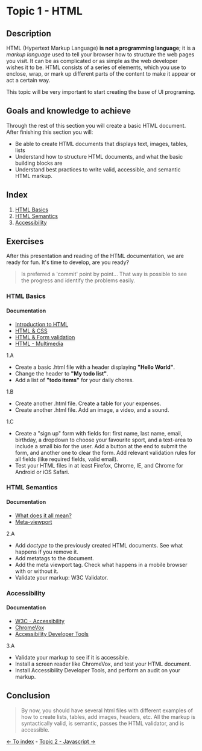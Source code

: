 # Topic 1 - HTML

## Description

HTML (Hypertext Markup Language) **is not a programming language**; it is a *markup language* used to tell your browser how to structure the web pages you visit.
It can be as complicated or as simple as the web developer wishes it to be. HTML consists of a series of elements, which you use to enclose, wrap, or mark up different parts of the content to make it appear or act a certain way.


This topic will be very important to start creating the base of UI programing.

## Goals and knowledge to achieve

Through the rest of this section you will create a basic HTML document. After finishing this section you will:

- Be able to create HTML documents that displays text, images, tables, lists
- Understand how to structure HTML documents, and what the basic building blocks are
- Understand best practices to write valid, accessible, and semantic HTML markup.

## Index

1. [HTML Basics](#html-basics)
2. [HTML Semantics](#html-semantics)
3. [Accessibility](#accessibility)

## Exercises

After this presentation and reading of the HTML documentation, we are ready for fun. It's time to develop, are you ready?

> Is preferred a 'commit' point by point... That way is possible to see the progress and identify the problems easily.

### HTML Basics

#### Documentation

- [Introduction to HTML](https://developer.mozilla.org/en-US/docs/Learn/HTML/Introduction_to_HTML)
- [HTML & CSS](https://www.w3.org/standards/webdesign/htmlcss.html)
- [HTML & Form validation](https://developer.mozilla.org/en-US/docs/Learn/HTML/Forms/Form_validation)
- [HTML - Multimedia](https://developer.mozilla.org/en-US/docs/Learn/HTML/Multimedia_and_embedding)

1.A
- Create a basic .html file with a header displaying **"Hello World"**.
- Change the header to **"My todo list"**.
- Add a list of **"todo items"** for your daily chores.

1.B

- Create another .html file. Create a table for your expenses.
- Create another .html file. Add an image, a video, and a sound.

1.C

- Create a "sign up" form with fields for: first name, last name, email, birthday, a dropdown to choose your favourite sport, and a text-area to include a small bio for the user. Add a button at the end to submit the form, and another one to clear the form. Add relevant validation rules for all fields (like required fields, valid email).
- Test your HTML files in at least Firefox, Chrome, IE, and Chrome for Android or iOS Safari.

### HTML Semantics

#### Documentation

- [What does it all mean?](https://diveintohtml5.info/semantics.html)
- [Meta-viewport](https://www.quirksmode.org/mobile/metaviewport/)

2.A

- Add *doctype* to the previously created HTML documents. See what happens if you remove it.
- Add metatags to the document.
- Add the meta viewport tag. Check what happens in a mobile browser with or without it.
- Validate your markup: W3C Validator.

### Accessibility

#### Documentation

- [W3C - Accessibility](https://www.w3.org/standards/webdesign/accessibility)
- [ChromeVox](https://chrome.google.com/webstore/detail/chromevox/kgejglhpjiefppelpmljglcjbhoiplfn?hl=en)
- [Accessibility Developer Tools](https://chrome.google.com/webstore/detail/accessibility-developer-t/fpkknkljclfencbdbgkenhalefipecmb?hl=en)

3.A

- Validate your markup to see if it is accessible.
- Install a screen reader like ChromeVox, and test your HTML document.
- Install Accessibility Developer Tools, and perform an audit on your markup.

## Conclusion

> By now, you should have several html files with different examples of how to create lists, tables, add images, headers, etc. All the markup is syntactically valid, is semantic, passes the HTML validator, and is accessible.

[<- To index](../README.md#title) - [Topic 2 - Javascript ->](./topic2.md)